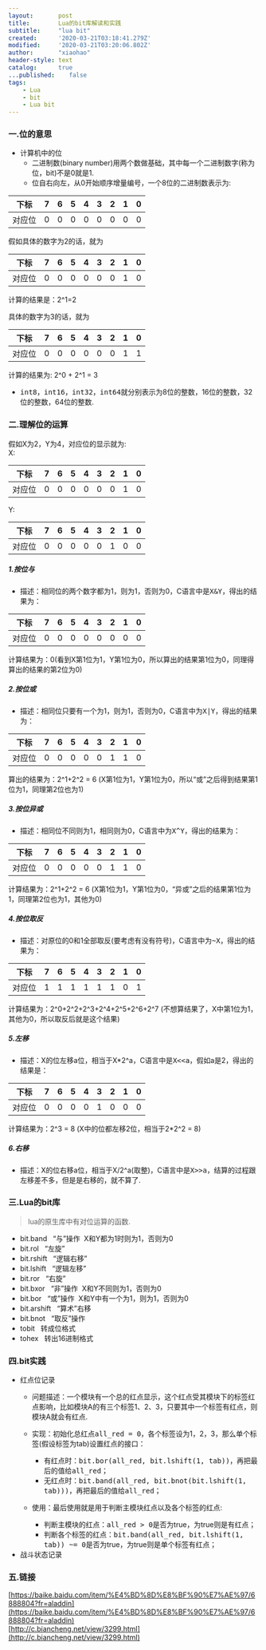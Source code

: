 ```yaml
---
layout:       post
title:        Lua的bit库解读和实践
subtitle:     "lua bit"
created:      '2020-03-21T03:18:41.279Z'
modified:     '2020-03-21T03:20:06.802Z'
author:       "xiaohao"
header-style: text
catalog:      true
...published:    false
tags:
    - Lua
    - bit
    - Lua bit
---
```


### 一.位的意思
  - 计算机中的位  
    - 二进制数(binary number)用两个数做基础，其中每一个二进制数字(称为位，bit)不是0就是1.
    - 位自右向左，从0开始顺序增量编号，一个8位的二进制数表示为:  

|下标  | 7 | 6 | 5 | 4 | 3 | 2 | 1 | 0 |
|-----|---|---|---|---|---|---|---|---|
|对应位| 0 | 0 | 0 | 0 | 0 | 0 | 0 | 0 |

假如具体的数字为2的话，就为

|下标  | 7 | 6 | 5 | 4 | 3 | 2 | 1 | 0 |
|-----|---|---|---|---|---|---|---|---|
|对应位| 0 | 0 | 0 | 0 | 0 | 0 | 1 | 0 |

计算的结果是：2^1=2

具体的数字为3的话，就为  

|下标  | 7 | 6 | 5 | 4 | 3 | 2 | 1 | 0 |
|-----|---|---|---|---|---|---|---|---|
|对应位| 0 | 0 | 0 | 0 | 0 | 0 | 1 | 1 |

计算的结果为: 2^0 + 2^1 = 3

  - <kbd>int8</kbd>，<kbd>int16</kbd>，<kbd>int32</kbd>，<kbd>int64</kbd>就分别表示为8位的整数，16位的整数，32位的整数，64位的整数.

### 二.理解位的运算  
假如X为2，Y为4，对应位的显示就为:  
X:  

|下标  | 7 | 6 | 5 | 4 | 3 | 2 | 1 | 0 |
|-----|---|---|---|---|---|---|---|---|
|对应位| 0 | 0 | 0 | 0 | 0 | 0 | 1 | 0 |

Y:  

|下标  | 7 | 6 | 5 | 4 | 3 | 2 | 1 | 0 |
|-----|---|---|---|---|---|---|---|---|
|对应位| 0 | 0 | 0 | 0 | 0 | 1 | 0 | 0 |

##### 1.按位与  
  - 描述：相同位的两个数字都为1，则为1，否则为0，C语言中是<kbd>X&Y</kbd>，得出的结果为：

|下标  | 7 | 6 | 5 | 4 | 3 | 2 | 1 | 0 |
|-----|---|---|---|---|---|---|---|---|
|对应位| 0 | 0 | 0 | 0 | 0 | 0 | 0 | 0 |

计算结果为：0(看到X第1位为1，Y第1位为0，所以算出的结果第1位为0，同理得算出的结果的第2位为0)

##### 2.按位或  
  - 描述：相同位只要有一个为1，则为1，否则为0，C语言中为<kbd>X|Y</kbd>，得出的结果为：

|下标  | 7 | 6 | 5 | 4 | 3 | 2 | 1 | 0 |
|-----|---|---|---|---|---|---|---|---|
|对应位| 0 | 0 | 0 | 0 | 0 | 1 | 1 | 0 |

算出的结果为：2^1+2^2 = 6 (X第1位为1，Y第1位为0，所以“或”之后得到结果第1位为1，同理第2位也为1)

##### 3.按位异或  
  - 描述：相同位不同则为1，相同则为0，C语言中为<kbd>X^Y</kbd>，得出的结果为：

|下标  | 7 | 6 | 5 | 4 | 3 | 2 | 1 | 0 |
|-----|---|---|---|---|---|---|---|---|
|对应位| 0 | 0 | 0 | 0 | 0 | 1 | 1 | 0 |

计算结果为：2^1+2^2 = 6 (X第1位为1，Y第1位为0，“异或”之后的结果第1位为1，同理第2位也为1，其他为0)

##### 4.按位取反  
  - 描述：对原位的0和1全部取反(要考虑有没有符号)，C语言中为<kbd>~X</kbd>，得出的结果为：

|下标  | 7 | 6 | 5 | 4 | 3 | 2 | 1 | 0 |
|-----|---|---|---|---|---|---|---|---|
|对应位| 1 | 1 | 1 | 1 | 1 | 1 | 0 | 1 |

计算结果为：2^0+2^2+2^3+2^4+2^5+2^6+2^7 (不想算结果了，X中第1位为1，其他为0，所以取反后就是这个结果)

##### 5.左移  
  - 描述：X的位左移a位，相当于X*2^a，C语言中是<kbd>X<<a</kbd>，假如a是2，得出的结果是：

|下标  | 7 | 6 | 5 | 4 | 3 | 2 | 1 | 0 |
|-----|---|---|---|---|---|---|---|---|
|对应位| 0 | 0 | 0 | 0 | 1 | 0 | 0 | 0 |

计算结果为：2^3 = 8 (X中的位都左移2位，相当于2*2^2 = 8)

##### 6.右移  
  - 描述：X的位右移a位，相当于X/2^a(取整)，C语言中是<kbd>X>>a</kbd>，结算的过程跟左移差不多，但是是右移的，就不算了.

### 三.Lua的bit库
  > lua的原生库中有对位运算的函数.

  - bit.band &#160;&#160;“与”操作&#160;&#160;X和Y都为1时则为1，否则为0
  - bit.rol &#160;&#160;“左旋”
  - bit.rshift &#160;&#160;“逻辑右移”
  - bit.lshift &#160;&#160;“逻辑左移”
  - bit.ror &#160;&#160;“右旋”
  - bit.bxor &#160;&#160;“非”操作&#160;&#160;X和Y不同则为1，否则为0
  - bit.bor &#160;&#160;“或”操作&#160;&#160;X和Y中有一个为1，则为1，否则为0
  - bit.arshift &#160;&#160;“算术”右移
  - bit.bnot &#160;&#160;“取反”操作
  - tobit &#160;&#160;转成位格式
  - tohex &#160;&#160;转出16进制格式

### 四.bit实践
  - 红点位记录  
    - 问题描述：一个模块有一个总的红点显示，这个红点受其模块下的标签红点影响，比如模块A的有三个标签1、2、3，只要其中一个标签有红点，则模块A就会有红点.

    - 实现：初始化总红点<kbd>all_red = 0</kbd>，各个标签设为1，2，3，那么单个标签(假设标签为tab)设置红点的接口：  
      - 有红点时：<kbd>bit.bor(all_red, bit.lshift(1, tab))</kbd>，再把最后的值给<kbd>all_red</kbd>；
      - 无红点时：<kbd>bit.band(all_red, bit.bnot(bit.lshift(1, tab)))</kbd>，再把最后的值给<kbd>all_red</kbd>；

    - 使用：最后使用就是用于判断主模块红点以及各个标签的红点:
      - 判断主模块的红点：<kbd>all_red > 0</kbd>是否为true，为true则是有红点；
      - 判断各个标签的红点：<kbd>bit.band(all_red, bit.lshift(1, tab)) ~= 0</kbd>是否为true，为true则是单个标签有红点；
  - 战斗状态记录

### 五.链接  
  [https://baike.baidu.com/item/%E4%BD%8D%E8%BF%90%E7%AE%97/6888804?fr=aladdin](https://baike.baidu.com/item/%E4%BD%8D%E8%BF%90%E7%AE%97/6888804?fr=aladdin)  
  [http://c.biancheng.net/view/3299.html](http://c.biancheng.net/view/3299.html)
